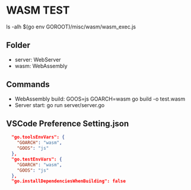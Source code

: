 # WASM TEST

ls -alh $(go env GOROOT)/misc/wasm/wasm_exec.js

## Folder

- server: WebServer
- wasm: WebAssembly

## Commands

- WebAssembly build: GOOS=js GOARCH=wasm go build -o test.wasm
- Server start: go run server/server.go

## VSCode Preference Setting.json

```json
  "go.toolsEnvVars": {
    "GOARCH": "wasm",
    "GOOS": "js"
  },
  "go.testEnvVars": {
    "GOARCH": "wasm",
    "GOOS": "js"
  },
  "go.installDependenciesWhenBuilding": false
```
